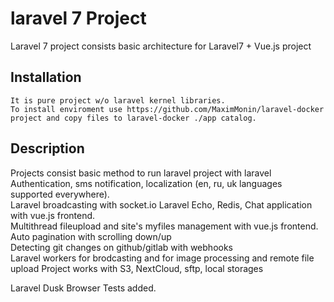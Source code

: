 # laravel 7 Project
Laravel 7 project consists basic architecture for Laravel7 + Vue.js project

## Installation
~~~
It is pure project w/o laravel kernel libraries. 
To install enviroment use https://github.com/MaximMonin/laravel-docker project and copy files to laravel-docker ./app catalog.
~~~

## Description

Projects consist basic method to run laravel project with laravel Authentication, sms notification, localization 
(en, ru, uk languages supported everywhere).   
Laravel broadcasting with socket.io Laravel Echo, Redis, Chat application with vue.js frontend.   
Multithread fileupload and site's myfiles management with vue.js frontend.   
Auto pagination with scrolling down/up   
Detecting git changes on github/gitlab with webhooks   
Laravel workers for brodcasting and for image processing and remote file upload
Project works with S3, NextCloud, sftp, local storages   
   
Laravel Dusk Browser Tests added.   
